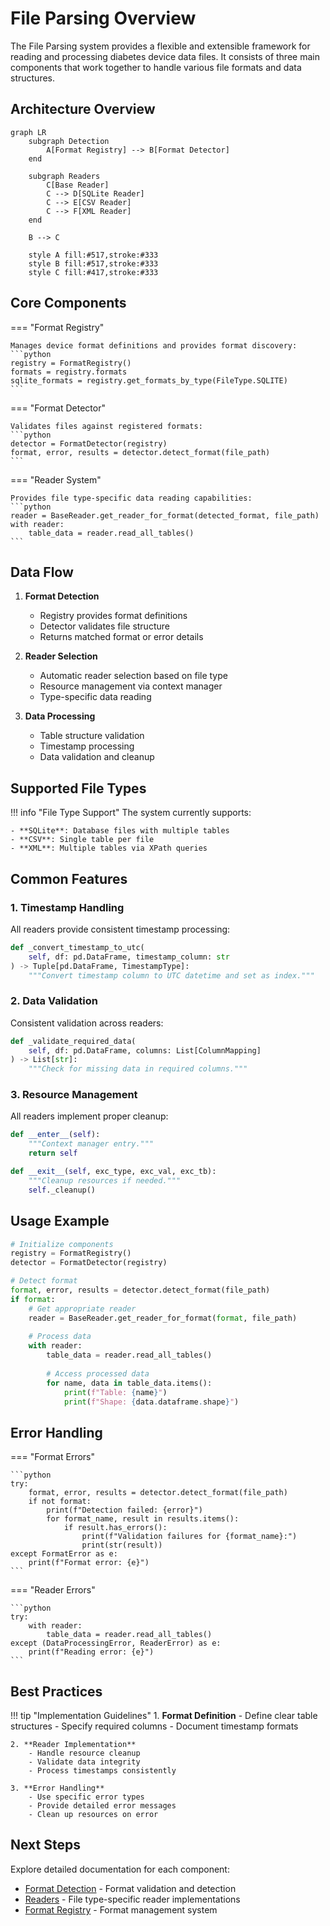 # File Parsing Overview

The File Parsing system provides a flexible and extensible framework for reading and processing diabetes device data files. It consists of three main components that work together to handle various file formats and data structures.

## Architecture Overview

```mermaid
graph LR
    subgraph Detection
        A[Format Registry] --> B[Format Detector]
    end
    
    subgraph Readers
        C[Base Reader]
        C --> D[SQLite Reader]
        C --> E[CSV Reader]
        C --> F[XML Reader]
    end
    
    B --> C
    
    style A fill:#517,stroke:#333
    style B fill:#517,stroke:#333
    style C fill:#417,stroke:#333
```

## Core Components

=== "Format Registry"

    Manages device format definitions and provides format discovery:
    ```python
    registry = FormatRegistry()
    formats = registry.formats
    sqlite_formats = registry.get_formats_by_type(FileType.SQLITE)
    ```

=== "Format Detector"

    Validates files against registered formats:
    ```python
    detector = FormatDetector(registry)
    format, error, results = detector.detect_format(file_path)
    ```

=== "Reader System"

    Provides file type-specific data reading capabilities:
    ```python
    reader = BaseReader.get_reader_for_format(detected_format, file_path)
    with reader:
        table_data = reader.read_all_tables()
    ```

## Data Flow

1. **Format Detection**
    - Registry provides format definitions
    - Detector validates file structure
    - Returns matched format or error details

2. **Reader Selection**
    - Automatic reader selection based on file type
    - Resource management via context manager
    - Type-specific data reading

3. **Data Processing**
    - Table structure validation
    - Timestamp processing
    - Data validation and cleanup

## Supported File Types

!!! info "File Type Support"
    The system currently supports:

    - **SQLite**: Database files with multiple tables
    - **CSV**: Single table per file
    - **XML**: Multiple tables via XPath queries

## Common Features

### 1. Timestamp Handling

All readers provide consistent timestamp processing:

```python
def _convert_timestamp_to_utc(
    self, df: pd.DataFrame, timestamp_column: str
) -> Tuple[pd.DataFrame, TimestampType]:
    """Convert timestamp column to UTC datetime and set as index."""
```

### 2. Data Validation

Consistent validation across readers:

```python
def _validate_required_data(
    self, df: pd.DataFrame, columns: List[ColumnMapping]
) -> List[str]:
    """Check for missing data in required columns."""
```

### 3. Resource Management

All readers implement proper cleanup:

```python
def __enter__(self):
    """Context manager entry."""
    return self

def __exit__(self, exc_type, exc_val, exc_tb):
    """Cleanup resources if needed."""
    self._cleanup()
```

## Usage Example

```python
# Initialize components
registry = FormatRegistry()
detector = FormatDetector(registry)

# Detect format
format, error, results = detector.detect_format(file_path)
if format:
    # Get appropriate reader
    reader = BaseReader.get_reader_for_format(format, file_path)
    
    # Process data
    with reader:
        table_data = reader.read_all_tables()
        
        # Access processed data
        for name, data in table_data.items():
            print(f"Table: {name}")
            print(f"Shape: {data.dataframe.shape}")
```

## Error Handling

=== "Format Errors"

    ```python
    try:
        format, error, results = detector.detect_format(file_path)
        if not format:
            print(f"Detection failed: {error}")
            for format_name, result in results.items():
                if result.has_errors():
                    print(f"Validation failures for {format_name}:")
                    print(str(result))
    except FormatError as e:
        print(f"Format error: {e}")
    ```

=== "Reader Errors"

    ```python
    try:
        with reader:
            table_data = reader.read_all_tables()
    except (DataProcessingError, ReaderError) as e:
        print(f"Reading error: {e}")
    ```

## Best Practices

!!! tip "Implementation Guidelines"
    1. **Format Definition**
        - Define clear table structures
        - Specify required columns
        - Document timestamp formats

    2. **Reader Implementation**
        - Handle resource cleanup
        - Validate data integrity
        - Process timestamps consistently

    3. **Error Handling**
        - Use specific error types
        - Provide detailed error messages
        - Clean up resources on error

## Next Steps

Explore detailed documentation for each component:

- [Format Detection](format-detection.md) - Format validation and detection
- [Readers](readers.md) - File type-specific reader implementations
- [Format Registry](../core/format-registry.md) - Format management system